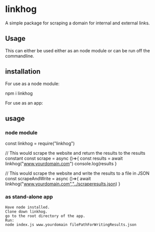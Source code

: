 # linkhog

A simple package for scraping a domain for internal and external links.

## Usage

This can either be used either as an node module or can be run off the commandline.

## installation

For use as a node module:

npm i linkhog

For use as an app:

## usage

### node module

const linkhog = require("linkhog")

// This would scrape the website and return the results to the results constant
const scrape = async ()=>{
  const results = await linkhog("www.yourdomain.com")
  console.log(results
}

// This would scrape the website and write the results to a file in JSON
const scrapeAndWrite = async ()=>{
  await linkhog("www.yourdomain.com","../scraperesults.json)
}

### as stand-alone app

```
Have node installed. 
Clone down linkhog.
go to the root directory of the app.
Run:
node index.js www.yourdomain filePathForWritingResults.json
```


